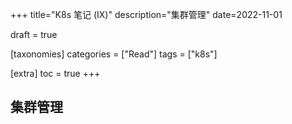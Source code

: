 +++
title="K8s 笔记 (IX)"
description="集群管理"
date=2022-11-01

draft = true

[taxonomies]
categories = ["Read"]
tags = ["k8s"]

[extra]
toc = true
+++

## 集群管理
